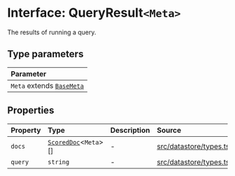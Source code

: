 # Interface: QueryResult`<Meta>`

The results of running a query.

## Type parameters

| Parameter |
| :------ |
| `Meta` extends [`BaseMeta`](../type-aliases/BaseMeta.md) |

## Properties

| Property | Type | Description | Source |
| :------ | :------ | :------ | :------ |
| `docs` | [`ScoredDoc`](ScoredDoc.md)\<`Meta`\>[] | - | [src/datastore/types.ts:141](https://github.com/dexaai/llm-tools/blob/0d08c9c/src/datastore/types.ts#L141) |
| `query` | `string` | - | [src/datastore/types.ts:140](https://github.com/dexaai/llm-tools/blob/0d08c9c/src/datastore/types.ts#L140) |
